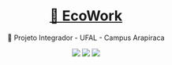 <h1 align="center">
    <a href="https://github.com/Moraniel/Projeto-Integrador.git">🔗 EcoWork</a>
</h1>
<p align="center">🚀 Projeto Integrador - UFAL - Campus Arapiraca</p>


<div align="center">
    <img src="https://img.shields.io/github/issues/Moraniel/Projeto-Integrador?style=for-the-badge"/>
    <img src="https://img.shields.io/github/forks/Moraniel/Projeto-Integrador?style=for-the-badge"/>
    <img src="https://img.shields.io/github/stars/Moraniel/Projeto-Integrador?style=for-the-badge"/>
</div>
